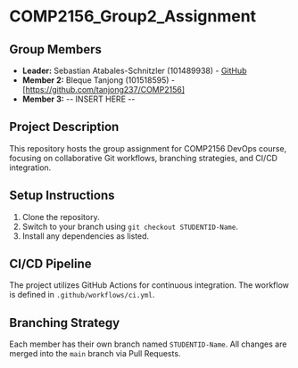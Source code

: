 # COMP2156_Group2_Assignment
## Group Members
- **Leader:** Sebastian Atabales-Schnitzler (101489938) - [GitHub](https://github.com/S-N-AS-Awstin)
- **Member 2:**  Bleque Tanjong (101518595) - [https://github.com/tanjong237/COMP2156]
- **Member 3:** -- INSERT HERE --
## Project Description
This repository hosts the group assignment for COMP2156 DevOps course, focusing on
collaborative Git workflows, branching strategies, and CI/CD integration.
## Setup Instructions
1. Clone the repository.
2. Switch to your branch using `git checkout STUDENTID-Name`.
3. Install any dependencies as listed.
## CI/CD Pipeline
The project utilizes GitHub Actions for continuous integration. The workflow is defined
in `.github/workflows/ci.yml`.
## Branching Strategy
Each member has their own branch named `STUDENTID-Name`. All changes are
merged into the `main` branch via Pull Requests.
